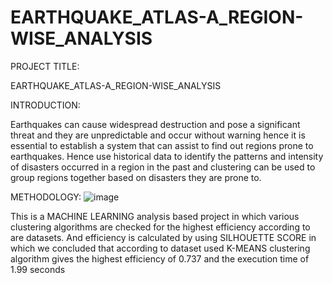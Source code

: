 # EARTHQUAKE_ATLAS-A_REGION-WISE_ANALYSIS

PROJECT TITLE:

EARTHQUAKE_ATLAS-A_REGION-WISE_ANALYSIS

INTRODUCTION: 

Earthquakes can cause widespread destruction and pose a significant threat and they are unpredictable and occur without warning hence it is essential to establish a system that can assist to find out regions prone to earthquakes. Hence use historical data to identify the patterns and intensity of disasters occurred in a region in the past and clustering can be used to group regions together based on disasters they are prone to.

METHODOLOGY:
![image](https://github.com/Rohanpophale/EARTHQUAKE_ATLAS-A_REGION-WISE_ANALYSIS/assets/97818946/5e21c09d-8100-439c-b1dd-2dc6d5af78ce)

This is a MACHINE LEARNING analysis based project in which various clustering algorithms are checked for the highest efficiency according to are datasets.
And efficiency is calculated by using SILHOUETTE SCORE in which we concluded that according to dataset used K-MEANS clustering algorithm gives the highest efficiency of 0.737 and the execution time of 1.99 seconds

